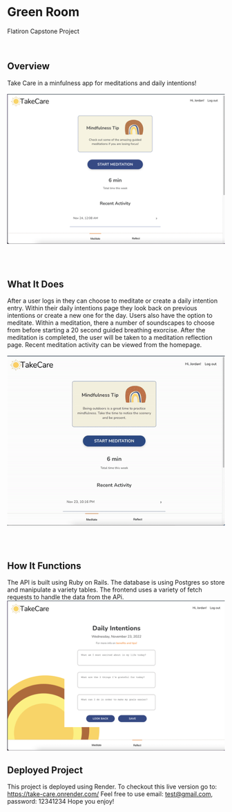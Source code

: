 # Green Room

Flatiron Capstone Project

</br>

## Overview
Take Care in a minfulness app for meditations and daily intentions!
</br>
</br>
![this is a gif](./homepage.png)

</br>
</br>


## What It Does
After a user logs in they can choose to meditate or create a daily intention entry. Within their daily intentions page they look back on previous intentions or create a new one for the day.
Users also have the option to meditate. Within a meditation, there a number of soundscapes to choose from before starting a 20 second guided breathing exorcise. After the meditation is completed, the user will be taken to a meditation reflection page. Recent meditation activity can be viewed from the homepage.
</br>
</br>
![this is a gif](./takecare.gif)

</br>
</br>

## How It Functions
The API is built using Ruby on Rails. The database is using Postgres so store and manipulate a variety tables. The frontend uses a variety of fetch requests to handle the data from the APi. 
</br>
![this is an image](./intentions.png)
</br>

## Deployed Project
This project is deployed using Render. To checkout this live version go to: https://take-care.onrender.com/
Feel free to use email: test@gmail.com, password: 12341234
Hope you enjoy!


</br>


